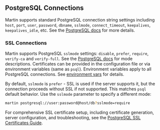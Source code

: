 ## PostgreSQL Connections

Martin supports standard PostgreSQL connection string settings including `host`, `port`, `user`, `password`, `dbname`, `sslmode`, `connect_timeout`, `keepalives`, `keepalives_idle`, etc.
See the [PostgreSQL docs](https://www.postgresql.org/docs/current/libpq-connect.html#LIBPQ-CONNSTRING) for more details.

### SSL Connections

Martin supports PostgreSQL `sslmode` settings: `disable`, `prefer`, `require`, `verify-ca` and `verify-full`.
See the [PostgreSQL docs](https://www.postgresql.org/docs/current/libpq-ssl.html) for mode descriptions.
Certificates can be provided in the configuration file or via environment variables (same as `psql`).
Environment variables apply to all PostgreSQL connections.
See [environment vars](env-vars.md) for details.

By default, `sslmode` is `prefer` - SSL is used if the server supports it, but the connection proceeds without SSL if not supported.
This matches `psql` default behavior. Use the `sslmode` parameter to specify a different mode:

```bash
martin postgresql://user:password@host/db?sslmode=require
```

For comprehensive SSL certificate setup, including certificate generation, server configuration, and troubleshooting, see the [PostgreSQL SSL Certificates Guide](pg-ssl-certificates.md).
